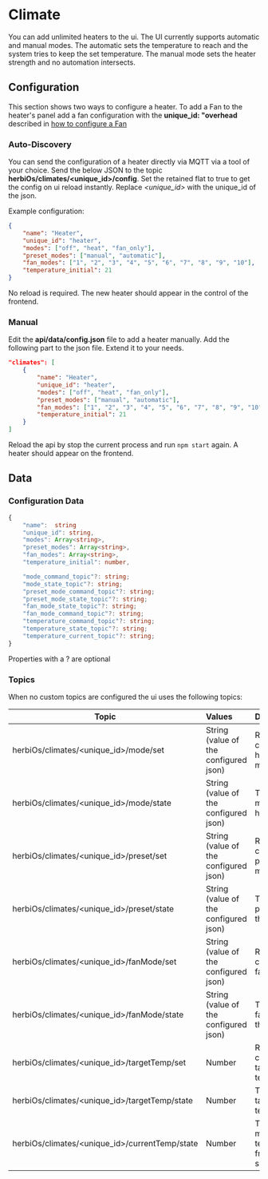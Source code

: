 # Climate

You can add unlimited heaters to the ui. The UI currently supports automatic and manual modes. The automatic sets the temperature to reach and the system tries to keep the set temperature. The manual mode sets the heater strength and no automation intersects. 

## Configuration

This section shows two ways to configure a heater. To add a Fan to the heater's panel add a fan configuration with the **unique_id: "overhead** described in [how to configure a Fan](./Fans.md)

### Auto-Discovery

You can send the configuration of a heater directly via MQTT via a tool of your choice. Send the below JSON to the topic **herbiOs/climates/<unique_id>/config**. Set the retained flat to true to get the config on ui reload instantly. Replace _<unique_id>_ with the unique_id of the json.

Example configuration:

```json
{
    "name": "Heater",
    "unique_id": "heater",
    "modes": ["off", "heat", "fan_only"],
    "preset_modes": ["manual", "automatic"],
    "fan_modes": ["1", "2", "3", "4", "5", "6", "7", "8", "9", "10"],
    "temperature_initial": 21
}
```

No reload is required. The new heater should appear in the control of the frontend.


### Manual

Edit the **api/data/config.json** file to add a heater manually. Add the following part to the json file. Extend it to your needs.

```json
"climates": [
    {
        "name": "Heater",
        "unique_id": "heater",
        "modes": ["off", "heat", "fan_only"],
        "preset_modes": ["manual", "automatic"],
        "fan_modes": ["1", "2", "3", "4", "5", "6", "7", "8", "9", "10"],
        "temperature_initial": 21
    }
]
```

Reload the api by stop the current process and run `npm start` again. A heater should appear on the frontend.

## Data

### Configuration Data

```Typescript
{
    "name":  string
    "unique_id": string,
    "modes": Array<string>,
    "preset_modes": Array<string>,
    "fan_modes": Array<string>,
    "temperature_initial": number,

    "mode_command_topic"?: string;
    "mode_state_topic"?: string;
    "preset_mode_command_topic"?: string;
    "preset_mode_state_topic"?: string;
    "fan_mode_state_topic"?: string;
    "fan_mode_command_topic"?: string;
    "temperature_command_topic"?: string;
    "temperature_state_topic"?: string;
    "temperature_current_topic"?: string;
}
```

Properties with a ? are optional

### Topics

When no custom topics are configured the ui uses the following topics:

| Topic   |      Values      |  Description |
|----------|:-------------|:------|
| herbiOs/climates/<unique_id>/mode/set |  String (value of the configured json) | Request to change the heater mode |
| herbiOs/climates/<unique_id>/mode/state |  String (value of the configured json) | The actual mode of  the heater |
| herbiOs/climates/<unique_id>/preset/set |  String (value of the configured json) | Request to change the preset mode|
| herbiOs/climates/<unique_id>/preset/state |  String (value of the configured json) | The actual preset of  the heater |
| herbiOs/climates/<unique_id>/fanMode/set |  String (value of the configured json) | Request to change the fanMode |
| herbiOs/climates/<unique_id>/fanMode/state |  String (value of the configured json) | The actual fanMode of  the heater |
| herbiOs/climates/<unique_id>/targetTemp/set |  Number | Request to change the targeted temperature |
| herbiOs/climates/<unique_id>/targetTemp/state |  Number| The actual targeted temperature |
| herbiOs/climates/<unique_id>/currentTemp/state |  Number| The actual measured temperature from a sensor |